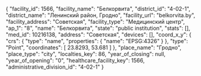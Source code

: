 {
    "facility_id": 1566,
    "facility_name": "Белкорвита",
    "district_id": "4-02-1",
    "district_name": "Ленинский район, Гродно",
    "facility_url": "belkorvita.by",
    "facility_address": "Советская",
    "facility_type": "Медицинский центр",
    "ap_1": "8",
    "name": "Белкорвита",
    "state": "public institution",
    "stats": [],
    "med_id": 10216138,
    "address": "Советская",
    "devices": [],
    "coord_x_y": {
        "crs": {
            "type": "name",
            "properties": {
                "name": "EPSG:4326"
            }
        },
        "type": "Point",
        "coordinates": [
            23.8293,
            53.681
        ]
    },
    "place_name": "Гродно",
    "place_type": "city",
    "localties_key": 86,
    "year_of_closing": null,
    "year_of_opening": "0",
    "healthcare_facility_key": 1566,
    "administrative_division_id": "4-02-1"
}